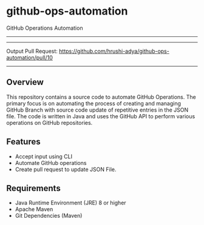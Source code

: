 # github-ops-automation
GitHub Operations Automation
***
***
Output Pull Request: https://github.com/hrushi-adya/github-ops-automation/pull/10
***
## Overview
This repository contains a source code to automate GitHub Operations. The primary focus is on automating the process of creating and managing GitHub Branch with source code update of repetitive entries in the JSON file. The code is written in Java and uses the GitHub API to perform various operations on GitHub repositories.

## Features
- Accept input using CLI
- Automate GitHub operations
- Create pull request to update JSON File.

## Requirements
- Java Runtime Environment (JRE) 8 or higher
- Apache Maven
- Git Dependencies (Maven)
